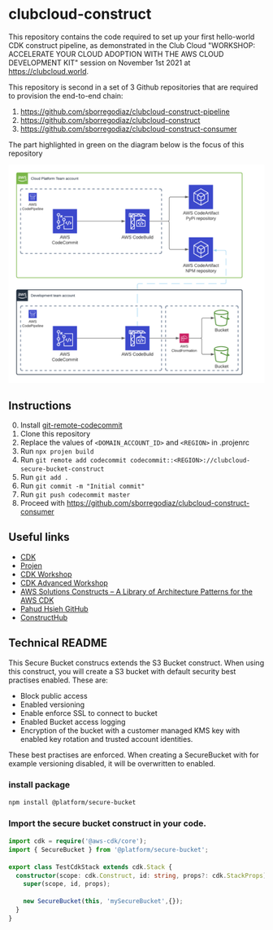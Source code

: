 # clubcloud-construct
This repository contains the code required to set up your first hello-world CDK construct pipeline, as demonstrated in the Club Cloud "WORKSHOP: ACCELERATE YOUR CLOUD ADOPTION WITH THE AWS CLOUD DEVELOPMENT KIT" session on November 1st 2021 at https://clubcloud.world.

This repository is second in a set of 3 Github repositories that are required to provision the end-to-end chain:
1. https://github.com/sborregodiaz/clubcloud-construct-pipeline
2. https://github.com/sborregodiaz/clubcloud-construct
3. https://github.com/sborregodiaz/clubcloud-construct-consumer

The part highlighted in green on the diagram below is the focus of this repository  

![Architecture diagram](assets/1.png "Architecture diagram")

## Instructions
0. Install [git-remote-codecommit](https://docs.aws.amazon.com/codecommit/latest/userguide/setting-up-git-remote-codecommit.html#setting-up-git-remote-codecommit-prereq)
1. Clone this repository
2. Replace the values of `<DOMAIN_ACCOUNT_ID>` and `<REGION>` in .projenrc
3. Run `npx projen build`
4. Run `git remote add codecommit codecommit::<REGION>://clubcloud-secure-bucket-construct`
5. Run `git add .`
6. Run `git commit -m "Initial commit"`
7. Run `git push codecommit master`
8. Proceed with https://github.com/sborregodiaz/clubcloud-construct-consumer

## Useful links
* [CDK](https://github.com/aws/aws-cdk)
* [Projen](https://github.com/projen/projen)
* [CDK Workshop](https://cdkworkshop.com/)
* [CDK Advanced Workshop](https://cdk-advanced.workshop.aws/start.html)
* [AWS Solutions Constructs – A Library of Architecture Patterns for the AWS CDK](https://aws.amazon.com/blogs/aws/aws-solutions-constructs-a-library-of-architecture-patterns-for-the-aws-cdk/)
* [Pahud Hsieh GitHub](https://github.com/pahud)
* [ConstructHub](https://constructs.dev/)

## Technical README
This Secure Bucket construcs extends the S3 Bucket construct. When using this construct, you will create a S3 bucket with default security best practises enabled. These are:

- Block public access
- Enabled versioning
- Enable enforce SSL to connect to bucket
- Enabled Bucket access logging
- Encryption of the bucket with a customer managed KMS key with enabled key rotation and trusted account identities.

These best practises are enforced. When creating a SecureBucket with for example versioning disabled, it will be overwritten to enabled.

### install package
```bash
npm install @platform/secure-bucket
```


### Import the secure bucket construct in your code.

```typescript
import cdk = require('@aws-cdk/core');
import { SecureBucket } from '@platform/secure-bucket';

export class TestCdkStack extends cdk.Stack {
  constructor(scope: cdk.Construct, id: string, props?: cdk.StackProps) {
    super(scope, id, props);

    new SecureBucket(this, 'mySecureBucket',{});
  }
}

```